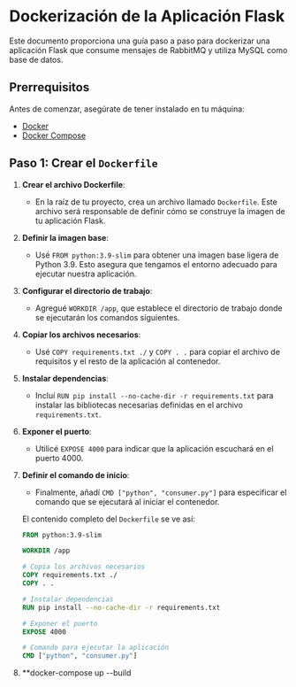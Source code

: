 # Dockerización de la Aplicación Flask

Este documento proporciona una guía paso a paso para dockerizar una aplicación Flask que consume mensajes de RabbitMQ y utiliza MySQL como base de datos.

## Prerrequisitos

Antes de comenzar, asegúrate de tener instalado en tu máquina:

- [Docker](https://www.docker.com/get-started)
- [Docker Compose](https://docs.docker.com/compose/)


## Paso 1: Crear el `Dockerfile`

1. **Crear el archivo Dockerfile**:
   - En la raíz de tu proyecto, crea un archivo llamado `Dockerfile`. Este archivo será responsable de definir cómo se construye la imagen de tu aplicación Flask.

2. **Definir la imagen base**:
   - Usé `FROM python:3.9-slim` para obtener una imagen base ligera de Python 3.9. Esto asegura que tengamos el entorno adecuado para ejecutar nuestra aplicación.

3. **Configurar el directorio de trabajo**:
   - Agregué `WORKDIR /app`, que establece el directorio de trabajo donde se ejecutarán los comandos siguientes.

4. **Copiar los archivos necesarios**:
   - Usé `COPY requirements.txt ./` y `COPY . .` para copiar el archivo de requisitos y el resto de la aplicación al contenedor.

5. **Instalar dependencias**:
   - Incluí `RUN pip install --no-cache-dir -r requirements.txt` para instalar las bibliotecas necesarias definidas en el archivo `requirements.txt`.

6. **Exponer el puerto**:
   - Utilicé `EXPOSE 4000` para indicar que la aplicación escuchará en el puerto 4000.

7. **Definir el comando de inicio**:
   - Finalmente, añadí `CMD ["python", "consumer.py"]` para especificar el comando que se ejecutará al iniciar el contenedor.

   El contenido completo del `Dockerfile` se ve así:

   ```dockerfile
   FROM python:3.9-slim

   WORKDIR /app

   # Copia los archivos necesarios
   COPY requirements.txt ./
   COPY . .

   # Instalar dependencias
   RUN pip install --no-cache-dir -r requirements.txt

   # Exponer el puerto
   EXPOSE 4000

   # Comando para ejecutar la aplicación
   CMD ["python", "consumer.py"]
   
8. **docker-compose up --build

